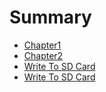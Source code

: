 # Summary

* [Chapter1](manuscript/chapter1.md)
* [Chapter2](manuscript/chapter2.md)
* [Write To SD Card](manuscript/communication_betwwen_ic.md)
* [Write To SD Card](manuscript/ESP8266_write_to_sd_card.md)


